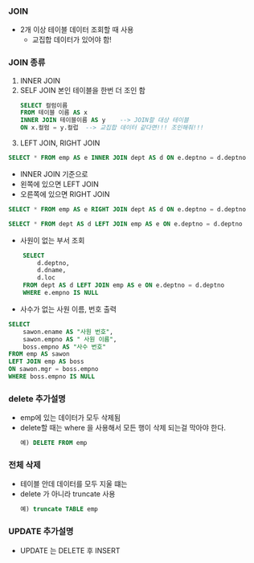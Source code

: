 ### JOIN 

- 2개 이상 테이블 데이터 조회할 때 사용
    * 교집합 데이터가 있어야 함!
### JOIN 종류

1. INNER JOIN 
2. SELF JOIN 
    본인 테이블을 한번 더 조인 함
    ```sql
    SELECT 컬럼이름
    FROM 테이블 이름 AS x
    INNER JOIN 테이블이름 AS y 	 --> JOIN할 대상 테이블
    ON x.컬럼 = y.컬럽	--> 교집합 데이터 같다면!!! 조인해줘!!!
    ```
3. LEFT JOIN, RIGHT JOIN
```sql
SELECT * FROM emp AS e INNER JOIN dept AS d ON e.deptno = d.deptno
```
- INNER JOIN 기준으로 
- 왼쪽에 있으면 LEFT JOIN
- 오른쪽에 있으면 RIGHT JOIN
```sql
SELECT * FROM emp AS e RIGHT JOIN dept AS d ON e.deptno = d.deptno
```
```sql
SELECT * FROM dept AS d LEFT JOIN emp AS e ON e.deptno = d.deptno
``` 
- 사원이 없는 부서 조회
```sql
    SELECT 
        d.deptno, 
        d.dname, 
        d.loc 
    FROM dept AS d LEFT JOIN emp AS e ON e.deptno = d.deptno 
    WHERE e.empno IS NULL 
```
- 사수가 없는 사원 이름, 번호 출력
```sql
SELECT 
	sawon.ename AS "사원 번호", 
	sawon.empno AS " 사원 이름",
	boss.empno AS "사수 번호"
FROM emp AS sawon 
LEFT JOIN emp AS boss 
ON sawon.mgr = boss.empno 
WHERE boss.empno IS NULL
```
### delete 추가설명
- emp에 있는 데이터가 모두 삭제됨
- delete할 때는 where 을 사용해서 모든 행이 삭제 되는걸 막아야 한다.
    ```sql
    예) DELETE FROM emp
    ```
### 전체 삭제
- 테이블 안데 데이터를 모두 지울 떄는
- delete 가 아니라 truncate 사용
    ```sql
    예) truncate TABLE emp
    ```
### UPDATE 추가설명
- UPDATE 는 DELETE 후 INSERT
